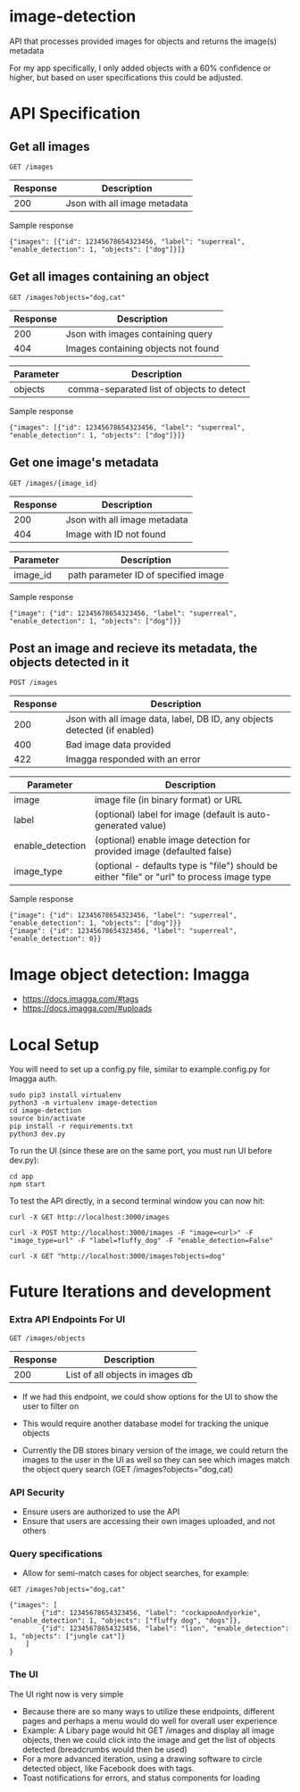 # image-detection
API that processes provided images for objects and returns the image(s) metadata

For my app specifically, I only added objects with a 60% confidence or higher, but based on user specifications this could be adjusted.

# API Specification

## Get all images
```
GET /images
```
Response | Description
---------|------------
200      | Json with all image metadata

Sample response
```
{"images": [{"id": 12345678654323456, "label": "superreal", "enable_detection": 1, "objects": ["dog"]}]}
```

## Get all images containing an object
```
GET /images?objects="dog,cat"
```
Response | Description
---------|------------
200      | Json with images containing query
404      | Images containing objects not found

Parameter | Description
----------|-------------
objects   | comma-separated list of objects to detect

Sample response
```
{"images": [{"id": 12345678654323456, "label": "superreal", "enable_detection": 1, "objects": ["dog"]}]}
```

## Get one image's metadata
```
GET /images/{image_id}
```
Response | Description
---------|------------
200      | Json with all image metadata
404      | Image with ID not found

Parameter | Description
----------|-------------
image_id  | path parameter ID of specified image

Sample response
```
{"image": {"id": 12345678654323456, "label": "superreal", "enable_detection": 1, "objects": ["dog"]}}
```

## Post an image and recieve its metadata, the objects detected in it
```
POST /images
```
Response | Description
---------|------------
200      | Json with all image data, label, DB ID, any objects detected (if enabled)
400      | Bad image data provided
422      | Imagga responded with an error

Parameter            | Description
---------------------|-------------
image                | image file (in binary format) or URL
label                | (optional) label for image (default is auto-generated value)
enable_detection     | (optional) enable image detection for provided image (defaulted false)
image_type           | (optional - defaults type is "file") should be either "file" or "url" to process image type

Sample response
```
{"image": {"id": 12345678654323456, "label": "superreal", "enable_detection": 1, "objects": ["dog"]}}
{"image": {"id": 12345678654323456, "label": "superreal", "enable_detection": 0}}
```

# Image object detection: Imagga

- https://docs.imagga.com/#tags
- https://docs.imagga.com/#uploads


# Local Setup

You will need to set up a config.py file, similar to example.config.py for Imagga auth.

```
sudo pip3 install virtualenv
python3 -m virtualenv image-detection
cd image-detection
source bin/activate
pip install -r requirements.txt
python3 dev.py
```

To run the UI (since these are on the same port, you must run UI before dev.py):
```
cd app
npm start
```

To test the API directly, in a second terminal window you can now hit:
```
curl -X GET http://localhost:3000/images

curl -X POST http://localhost:3000/images -F "image=<url>" -F "image_type=url" -F "label=fluffy_dog" -F "enable_detection=False"

curl -X GET "http://localhost:3000/images?objects=dog"
```


# Future Iterations and development

### Extra API Endpoints For UI
```
GET /images/objects
```
Response | Description
---------|------------
200      | List of all objects in images db

- If we had this endpoint, we could show options for the UI to show the user to filter on
- This would require another database model for tracking the unique objects

- Currently the DB stores binary version of the image, we could return the images to the user in the UI as well so they can see which images match the object query search (GET /images?objects="dog,cat)

### API Security

- Ensure users are authorized to use the API
- Ensure that users are accessing their own images uploaded, and not others

### Query specifications

- Allow for semi-match cases for object searches, for example:
```
GET /images?objects="dog,cat"

{"images": [
        {"id": 12345678654323456, "label": "cockapooAndyorkie", "enable_detection": 1, "objects": ["fluffy dog", "dogs"]},
        {"id": 12345678654323456, "label": "lion", "enable_detection": 1, "objects": ["jungle cat"]}
    ]
}
```

### The UI

The UI right now is very simple
- Because there are so many ways to utilize these endpoints, different pages and perhaps a menu would do well for overall user experience
- Example: A Libary page would hit GET /images and display all image objects, then we could click into the image and get the list of objects detected (breadcrumbs would then be used)
- For a more advanced iteration, using a drawing software to circle detected object, like Facebook does with tags.
- Toast notifications for errors, and status components for loading
